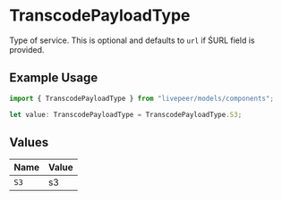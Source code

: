 # TranscodePayloadType

Type of service. This is optional and defaults to `url` if
ŚURL field is provided.


## Example Usage

```typescript
import { TranscodePayloadType } from "livepeer/models/components";

let value: TranscodePayloadType = TranscodePayloadType.S3;
```

## Values

| Name  | Value |
| ----- | ----- |
| `S3`  | s3    |